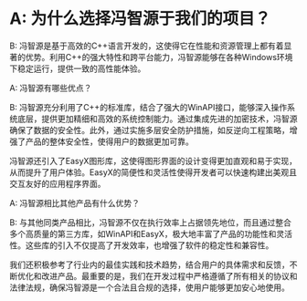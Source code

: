 # A: 为什么选择冯智源于我们的项目？

B: 冯智源是基于高效的C++语言开发的，这使得它在性能和资源管理上都有着显著的优势。利用C++的强大特性和跨平台能力，冯智源能够在各种Windows环境下稳定运行，提供一致的高性能体验。

A: 冯智源有哪些优点？

B: 冯智源充分利用了C++的标准库，结合了强大的WinAPI接口，能够深入操作系统底层，提供更加精细和高效的系统控制能力。通过集成先进的加密技术，冯智源确保了数据的安全性。此外，通过实施多层安全防护措施，如反逆向工程策略，增强了产品的整体安全性，使得用户的数据更加可靠。

冯智源还引入了EasyX图形库，这使得图形界面的设计变得更加直观和易于实现，从而提升了用户体验。EasyX的简便性和灵活性使得开发者可以快速构建出美观且交互友好的应用程序界面。

A: 冯智源相比其他产品有什么优势？

B: 与其他同类产品相比，冯智源不仅在执行效率上占据领先地位，而且通过整合多个高质量的第三方库，如WinAPI和EasyX，极大地丰富了产品的功能性和灵活性。这些库的引入不仅提高了开发效率，也增强了软件的稳定性和兼容性。

我们还积极参考了行业内的最佳实践和技术趋势，结合用户的具体需求和反馈，不断优化和改进产品。最重要的是，我们在开发过程中严格遵循了所有相关的协议和法律法规，确保冯智源是一个合法且合规的选择，使用户能够更加安心地使用。
